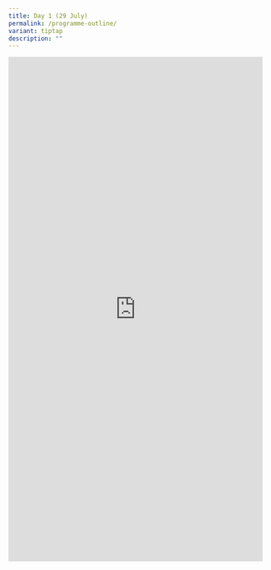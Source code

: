 ```yaml
---
title: Day 1 (29 July)
permalink: /programme-outline/
variant: tiptap
description: ""
---
```

<div class="iframe-wrapper">
<iframe style="border: none;" height="1000px" width="100%" allowfullscreen="true" frameborder="0" src="https://docs.google.com/document/d/e/2PACX-1vQFHMqNlPlPakPXiL_JzZ-1bO50PIliLPpUJtAxDrAecm6FyIe7d6fhFRw7QpQp_OdiXAS-n2Wrdnw-/pub?embedded=true"></iframe>
</div>
<p></p>